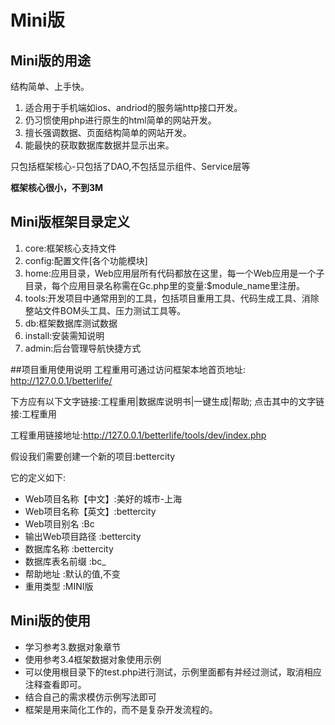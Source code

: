 # Mini版
## Mini版的用途
结构简单、上手快。
1. 适合用于手机端如ios、andriod的服务端http接口开发。
2. 仍习惯使用php进行原生的html简单的网站开发。
3. 擅长强调数据、页面结构简单的网站开发。
4. 能最快的获取数据库数据并显示出来。

只包括框架核心-只包括了DAO,不包括显示组件、Service层等

****框架核心很小，不到3M****

## Mini版框架目录定义
1. core:框架核心支持文件
2. config:配置文件[各个功能模块]
3. home:应用目录，Web应用层所有代码都放在这里，每一个Web应用是一个子目录，每个应用目录名称需在Gc.php里的变量:$module_name里注册。
4. tools:开发项目中通常用到的工具，包括项目重用工具、代码生成工具、消除整站文件BOM头工具、压力测试工具等。
5. db:框架数据库测试数据
6. install:安装需知说明
7. admin:后台管理导航快捷方式

##项目重用使用说明
工程重用可通过访问框架本地首页地址:
http://127.0.0.1/betterlife/

下方应有以下文字链接:工程重用|数据库说明书|一键生成|帮助;
点击其中的文字链接:工程重用

工程重用链接地址:http://127.0.0.1/betterlife/tools/dev/index.php

假设我们需要创建一个新的项目:bettercity

它的定义如下:
* Web项目名称【中文】:美好的城市-上海
* Web项目名称【英文】:bettercity
* Web项目别名        :Bc
* 输出Web项目路径    :bettercity
* 数据库名称         :bettercity
* 数据库表名前缀     :bc_
* 帮助地址           :默认的值,不变
* 重用类型           :MINI版

## Mini版的使用

* 学习参考3.数据对象章节
* 使用参考3.4框架数据对象使用示例
* 可以使用根目录下的test.php进行测试，示例里面都有并经过测试，取消相应注释查看即可。
* 结合自己的需求模仿示例写法即可
* 框架是用来简化工作的，而不是复杂开发流程的。
